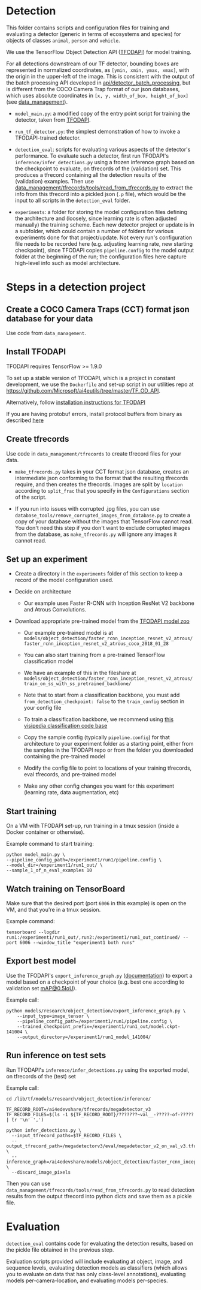 # Detection

This folder contains scripts and configuration files for training and evaluating a detector (generic in terms of ecosystems and species) for objects of classes `animal`, `person` and `vehicle`. 

We use the TensorFlow Object Detection API ([TFODAPI](https://github.com/tensorflow/models/tree/master/research/object_detection)) for model training. 

 For all detections downstream of our TF detector, bounding boxes are represented in normalized coordinates, as `[ymin, xmin, ymax, xmax]`, with the origin in the upper-left of the image. This is consistent with the output of the batch processing API developed in [api/detector_batch_processing](https://github.com/microsoft/CameraTraps/tree/master/api/detector_batch_processing), but is different from the COCO Camera Trap format of our json databases, which uses absolute coordinates in `[x, y, width_of_box, height_of_box]` (see [data_management](api/detector_batch_processing/README.md)).


- `model_main.py`: a modified copy of the entry point script for training the detector, taken from [TFODAPI](https://github.com/tensorflow/models/blob/master/research/object_detection/model_main.py).

- `run_tf_detector.py`: the simplest demonstration of how to invoke a TFODAPI-trained detector.

- `detection_eval`: scripts for evaluating various aspects of the detector's performance. To evaluate such a detector, first run TFODAPI's `inference/infer_detections.py` using a frozen inference graph based on the checkpoint to evaluate, on tfrecords of the (validation) set. This produces a tfrecord containing all the detection results of the (validation) examples. Then use [data_management/tfrecords/tools/read_from_tfrecords.py](data_management/tfrecords/tools/read_from_tfrecords.py) to extract the info from this tfrecord into a pickled json (`.p` file), which would be the input to all scripts in the `detection_eval` folder.

- `experiments`: a folder for storing the model configuration files defining the architecture and (loosely, since learning rate is often adjusted manually) the training scheme. Each new detector project or update is in a subfolder, which could contain a number of folders for various experiments done for that project/update. Not every run's configuration file needs to be recorded here (e.g. adjusting learning rate, new starting checkpoint), since TFODAPI copies `pipeline.config` to the model output folder at the beginning of the run; the configuration files here capture high-level info such as model architecture. 


# Steps in a detection project


## Create a COCO Camera Traps (CCT) format json database for your data
Use code from `data_management`.


## Install TFODAPI

TFODAPI requires TensorFlow >= 1.9.0

To set up a stable version of TFODAPI, which is a project in constant development, we use the `Dockerfile` and set-up script in our utilities repo at https://github.com/Microsoft/ai4eutils/tree/master/TF_OD_API.

Alternatively, follow [installation instructions for TFODAPI](https://github.com/tensorflow/models/blob/master/research/object_detection/g3doc/installation.md)
 
If you are having protobuf errors, install protocol buffers from binary as described [here](https://github.com/tensorflow/models/blob/master/research/object_detection/g3doc/installation.md)


## Create tfrecords
Use code in `data_management/tfrecords` to create tfrecord files for your data.

- `make_tfrecords.py` takes in your CCT format json database, creates an intermediate json conforming to the format that the resulting tfrecords require, and then creates the tfrecords. Images are split by `location` according to `split_frac` that you specify in the `Configurations` section of the script.
 
- If you run into issues with corrupted .jpg files, you can use `database_tools/remove_corrupted_images_from_database.py` to create a copy of your database without the images that TensorFlow cannot read. You don't need this step if you don't want to exclude corrupted images from the database, as `make_tfrecords.py` will ignore any images it cannot read.


## Set up an experiment
- Create a directory in the `experiments` folder of this section to keep a record of the model configuration used.

- Decide on architecture
    - Our example uses Faster R-CNN with Inception ResNet V2 backbone and Atrous Convolutions. 

- Download appropriate pre-trained model from the [TFODAPI model zoo](https://github.com/tensorflow/models/blob/master/research/object_detection/g3doc/detection_model_zoo.md)
    - Our example pre-trained model is at `models/object_detection/faster_rcnn_inception_resnet_v2_atrous/faster_rcnn_inception_resnet_v2_atrous_coco_2018_01_28`
    - You can also start training from a pre-trained TensorFlow classification model
    
    - We have an example of this in the fileshare at `models/object_detection/faster_rcnn_inception_resnet_v2_atrous/train_on_ss_with_ss_pretrained_backbone/`
    - Note that to start from a classification backbone, you must add `from_detection_checkpoint: false` to the `train_config` section in your config file
    - To train a classification backbone, we recommend using [this visipedia classification code base](https://github.com/visipedia/tf_classification)
    
    - Copy the sample config (typically `pipeline.config`) for that architecture to your experiment folder as a starting point, either from the samples in the TFODAPI repo or from the folder you downloaded containing the pre-trained model

    - Modify the config file to point to locations of your training tfrecords, eval tfrecords, and pre-trained model

    - Make any other config changes you want for this experiment (learning rate, data augmentation, etc)

  
## Start training

On a VM with TFODAPI set-up, run training in a tmux session (inside a Docker container or otherwise). 

Example command to start training:
```
python model_main.py \
--pipeline_config_path=/experiment1/run1/pipeline.config \
--model_dir=/experiment1/run1_out/ \
--sample_1_of_n_eval_examples 10
```


## Watch training on TensorBoard
Make sure that the desired port (port `6006` in this example) is open on the VM, and that you're in a tmux session.

Example command:
```
tensorboard --logdir run1:/experiment1/run1_out/,run2:/experiment1/run1_out_continued/ --port 6006 --window_title "experiment1 both runs"
```

## Export best model

Use the TFODAPI's `export_inference_graph.py` ([documentation](https://github.com/tensorflow/models/blob/master/research/object_detection/g3doc/exporting_models.md)) to export a model based on a checkpoint of your choice (e.g. best one according to validation set mAP@0.5IoU).

Example call:
```
python models/research/object_detection/export_inference_graph.py \
    --input_type=image_tensor \
    --pipeline_config_path=/experiment1/run1/pipeline.config \
    --trained_checkpoint_prefix=/experiment1/run1_out/model.ckpt-141004 \
    --output_directory=/experiment1/run1_model_141004/
```


## Run inference on test sets

Run TFODAPI's `inference/infer_detections.py` using the exported model, on tfrecords of the (test) set

Example call:
```
cd /lib/tf/models/research/object_detection/inference/

TF_RECORD_ROOT=/ai4edevshare/tfrecords/megadetector_v3
TF_RECORD_FILES=$(ls -1 ${TF_RECORD_ROOT}/???????~val__-?????-of-????? | tr '\n' ',')

python infer_detections.py \
  --input_tfrecord_paths=$TF_RECORD_FILES \
  --output_tfrecord_path=/megadetectorv3/eval/megadetector_v2_on_val_v3.tfrecord \
  --inference_graph=/ai4edevshare/models/object_detection/faster_rcnn_inception_resnet_v2_atrous/megadetector_v2/frozen_inference_graph.pb \
  --discard_image_pixels
```
Then you can use `data_management/tfrecords/tools/read_from_tfrecords.py` to read detection results from the output tfrecord into python dicts and save them as a pickle file.


# Evaluation
`detection_eval` contains code for evaluating the detection results, based on the pickle file obtained in the previous step.

Evaluation scripts provided will include evaluating at object, image, and sequence levels, evaluating detection models as classifiers (which allows you to evaluate on data that has only class-level annotations), evaluating models per-camera-location, and evaluating models per-species.

